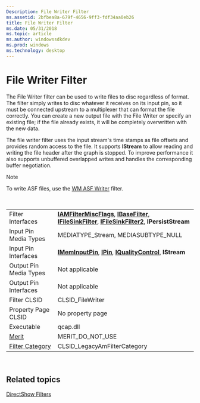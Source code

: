 ```yaml
---
Description: File Writer Filter
ms.assetid: 2bfbea8a-679f-4656-9ff3-fdf34aa0eb26
title: File Writer Filter
ms.date: 05/31/2018
ms.topic: article
ms.author: windowssdkdev
ms.prod: windows
ms.technology: desktop
---
```


# File Writer Filter

The File Writer filter can be used to write files to disc regardless of format. The filter simply writes to disc whatever it receives on its input pin, so it must be connected upstream to a multiplexer that can format the file correctly. You can create a new output file with the File Writer or specify an existing file; if the file already exists, it will be completely overwritten with the new data.

The file writer filter uses the input stream's time stamps as file offsets and provides random access to the file. It supports **IStream** to allow reading and writing the file header after the graph is stopped. To improve performance it also supports unbuffered overlapped writes and handles the corresponding buffer negotiation.

> [!Note]  
> To write ASF files, use the [WM ASF Writer](wm-asf-writer-filter.md) filter.

 



|                                          |                                                                                                                                                                                                    |
|------------------------------------------|----------------------------------------------------------------------------------------------------------------------------------------------------------------------------------------------------|
| Filter Interfaces                        | [**IAMFilterMiscFlags**](/windows/win32/Strmif/nn-strmif-iamfiltermiscflags?branch=master), [**IBaseFilter**](/windows/win32/Strmif/nn-strmif-ibasefilter?branch=master), [**IFileSinkFilter**](/windows/win32/Strmif/nn-strmif-ifilesinkfilter?branch=master), [**IFileSinkFilter2**](/windows/win32/Strmif/nn-strmif-ifilesinkfilter2?branch=master), **IPersistStream** |
| Input Pin Media Types                    | MEDIATYPE\_Stream, MEDIASUBTYPE\_NULL                                                                                                                                                              |
| Input Pin Interfaces                     | [**IMemInputPin**](/windows/win32/Strmif/nn-strmif-imeminputpin?branch=master), [**IPin**](/windows/win32/Strmif/nn-strmif-ipin?branch=master), [**IQualityControl**](/windows/win32/Strmif/nn-strmif-iqualitycontrol?branch=master), **IStream**                                                                                |
| Output Pin Media Types                   | Not applicable                                                                                                                                                                                     |
| Output Pin Interfaces                    | Not applicable                                                                                                                                                                                     |
| Filter CLSID                             | CLSID\_FileWriter                                                                                                                                                                                  |
| Property Page CLSID                      | No property page                                                                                                                                                                                   |
| Executable                               | qcap.dll                                                                                                                                                                                           |
| [Merit](merit.md)                       | MERIT\_DO\_NOT\_USE                                                                                                                                                                                |
| [Filter Category](filter-categories.md) | CLSID\_LegacyAmFilterCategory                                                                                                                                                                      |



 

## Related topics

<dl> <dt>

[DirectShow Filters](directshow-filters.md)
</dt> </dl>

 

 



